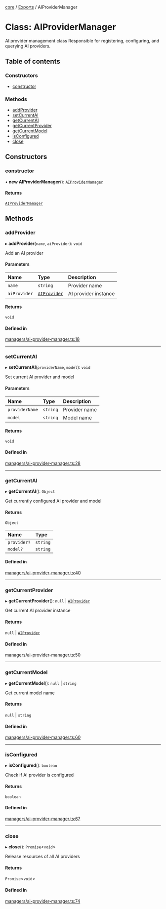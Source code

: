 <!-- 
 ⚠️  AUTO-GENERATED FILE - DO NOT EDIT MANUALLY
 This file is automatically generated by scripts/docs-generator.js
 To make changes, edit the source TypeScript files or update the generator script
-->

[core](../../) / [Exports](../modules) / AIProviderManager

# Class: AIProviderManager

AI provider management class
Responsible for registering, configuring, and querying AI providers.

## Table of contents

### Constructors

- [constructor](AIProviderManager#constructor)

### Methods

- [addProvider](AIProviderManager#addprovider)
- [setCurrentAI](AIProviderManager#setcurrentai)
- [getCurrentAI](AIProviderManager#getcurrentai)
- [getCurrentProvider](AIProviderManager#getcurrentprovider)
- [getCurrentModel](AIProviderManager#getcurrentmodel)
- [isConfigured](AIProviderManager#isconfigured)
- [close](AIProviderManager#close)

## Constructors

### constructor

• **new AIProviderManager**(): [`AIProviderManager`](AIProviderManager)

#### Returns

[`AIProviderManager`](AIProviderManager)

## Methods

### addProvider

▸ **addProvider**(`name`, `aiProvider`): `void`

Add an AI provider

#### Parameters

| Name | Type | Description |
| :------ | :------ | :------ |
| `name` | `string` | Provider name |
| `aiProvider` | [`AIProvider`](../interfaces/AIProvider) | AI provider instance |

#### Returns

`void`

#### Defined in

[managers/ai-provider-manager.ts:18](https://github.com/woojubb/robota/blob/335c946c6def16741d65d32d464806b216f9a4d4/packages/core/src/managers/ai-provider-manager.ts#L18)

___

### setCurrentAI

▸ **setCurrentAI**(`providerName`, `model`): `void`

Set current AI provider and model

#### Parameters

| Name | Type | Description |
| :------ | :------ | :------ |
| `providerName` | `string` | Provider name |
| `model` | `string` | Model name |

#### Returns

`void`

#### Defined in

[managers/ai-provider-manager.ts:28](https://github.com/woojubb/robota/blob/335c946c6def16741d65d32d464806b216f9a4d4/packages/core/src/managers/ai-provider-manager.ts#L28)

___

### getCurrentAI

▸ **getCurrentAI**(): `Object`

Get currently configured AI provider and model

#### Returns

`Object`

| Name | Type |
| :------ | :------ |
| `provider?` | `string` |
| `model?` | `string` |

#### Defined in

[managers/ai-provider-manager.ts:40](https://github.com/woojubb/robota/blob/335c946c6def16741d65d32d464806b216f9a4d4/packages/core/src/managers/ai-provider-manager.ts#L40)

___

### getCurrentProvider

▸ **getCurrentProvider**(): ``null`` \| [`AIProvider`](../interfaces/AIProvider)

Get current AI provider instance

#### Returns

``null`` \| [`AIProvider`](../interfaces/AIProvider)

#### Defined in

[managers/ai-provider-manager.ts:50](https://github.com/woojubb/robota/blob/335c946c6def16741d65d32d464806b216f9a4d4/packages/core/src/managers/ai-provider-manager.ts#L50)

___

### getCurrentModel

▸ **getCurrentModel**(): ``null`` \| `string`

Get current model name

#### Returns

``null`` \| `string`

#### Defined in

[managers/ai-provider-manager.ts:60](https://github.com/woojubb/robota/blob/335c946c6def16741d65d32d464806b216f9a4d4/packages/core/src/managers/ai-provider-manager.ts#L60)

___

### isConfigured

▸ **isConfigured**(): `boolean`

Check if AI provider is configured

#### Returns

`boolean`

#### Defined in

[managers/ai-provider-manager.ts:67](https://github.com/woojubb/robota/blob/335c946c6def16741d65d32d464806b216f9a4d4/packages/core/src/managers/ai-provider-manager.ts#L67)

___

### close

▸ **close**(): `Promise`\<`void`\>

Release resources of all AI providers

#### Returns

`Promise`\<`void`\>

#### Defined in

[managers/ai-provider-manager.ts:74](https://github.com/woojubb/robota/blob/335c946c6def16741d65d32d464806b216f9a4d4/packages/core/src/managers/ai-provider-manager.ts#L74)
